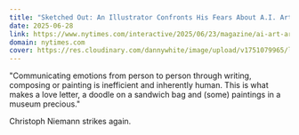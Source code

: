 ```yaml
---
title: "Sketched Out: An Illustrator Confronts His Fears About A.I. Art"
date: 2025-06-28
link: https://www.nytimes.com/interactive/2025/06/23/magazine/ai-art-artists-illustrator.html
domain: nytimes.com
cover: https://res.cloudinary.com/dannywhite/image/upload/v1751079965/links/sketched-out
---
```


"Communicating emotions from person to person through writing, composing or painting is inefficient and inherently human. This is what makes a love letter, a doodle on a sandwich bag and (some) paintings in a museum precious."

Christoph Niemann strikes again.

<!-- > Communicating emotions from person to person through writing, composing or painting is inefficient and inherently human. This is what makes a love letter, a doodle on a sandwich bag and (some) paintings in a museum precious... My survival as an artist will depend on whether I’ll be able to offer something that A.I. can’t: drawings that are as powerful as a birthday doodle from a child. -->
